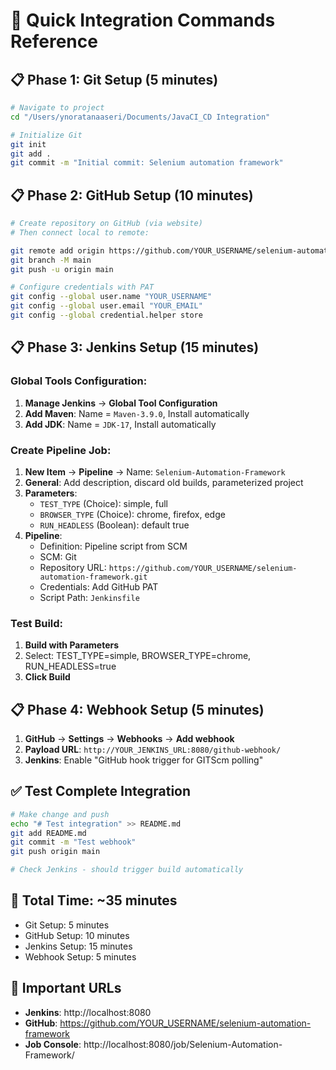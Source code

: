 # 🚀 Quick Integration Commands Reference

## 📋 **Phase 1: Git Setup (5 minutes)**
```bash
# Navigate to project
cd "/Users/ynoratanaaseri/Documents/JavaCI_CD Integration"

# Initialize Git
git init
git add .
git commit -m "Initial commit: Selenium automation framework"
```

## 📋 **Phase 2: GitHub Setup (10 minutes)**
```bash
# Create repository on GitHub (via website)
# Then connect local to remote:

git remote add origin https://github.com/YOUR_USERNAME/selenium-automation-framework.git
git branch -M main
git push -u origin main

# Configure credentials with PAT
git config --global user.name "YOUR_USERNAME"
git config --global user.email "YOUR_EMAIL"
git config --global credential.helper store
```

## 📋 **Phase 3: Jenkins Setup (15 minutes)**

### Global Tools Configuration:
1. **Manage Jenkins** → **Global Tool Configuration**
2. **Add Maven**: Name = `Maven-3.9.0`, Install automatically
3. **Add JDK**: Name = `JDK-17`, Install automatically

### Create Pipeline Job:
1. **New Item** → **Pipeline** → Name: `Selenium-Automation-Framework`
2. **General**: Add description, discard old builds, parameterized project
3. **Parameters**: 
   - `TEST_TYPE` (Choice): simple, full
   - `BROWSER_TYPE` (Choice): chrome, firefox, edge  
   - `RUN_HEADLESS` (Boolean): default true
4. **Pipeline**: 
   - Definition: Pipeline script from SCM
   - SCM: Git
   - Repository URL: `https://github.com/YOUR_USERNAME/selenium-automation-framework.git`
   - Credentials: Add GitHub PAT
   - Script Path: `Jenkinsfile`

### Test Build:
1. **Build with Parameters**
2. Select: TEST_TYPE=simple, BROWSER_TYPE=chrome, RUN_HEADLESS=true
3. **Click Build**

## 📋 **Phase 4: Webhook Setup (5 minutes)**
1. **GitHub** → **Settings** → **Webhooks** → **Add webhook**
2. **Payload URL**: `http://YOUR_JENKINS_URL:8080/github-webhook/`
3. **Jenkins**: Enable "GitHub hook trigger for GITScm polling"

## ✅ **Test Complete Integration**
```bash
# Make change and push
echo "# Test integration" >> README.md
git add README.md
git commit -m "Test webhook"
git push origin main

# Check Jenkins - should trigger build automatically
```

## 🎯 **Total Time: ~35 minutes**
- Git Setup: 5 minutes
- GitHub Setup: 10 minutes  
- Jenkins Setup: 15 minutes
- Webhook Setup: 5 minutes

## 🔗 **Important URLs**
- **Jenkins**: http://localhost:8080
- **GitHub**: https://github.com/YOUR_USERNAME/selenium-automation-framework
- **Job Console**: http://localhost:8080/job/Selenium-Automation-Framework/
